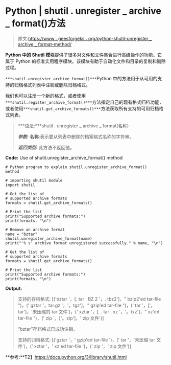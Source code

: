 # Python | shutil . unregister _ archive _ format()方法

> 原文:[https://www . geesforgeks . org/python-shutil-unregister _ archive _ format-method/](https://www.geeksforgeeks.org/python-shutil-unregister_archive_format-method/)

**Python 中的 Shutil 模块**提供了很多对文件和文件集合进行高级操作的功能。它属于 Python 的标准实用程序模块。该模块有助于自动化文件和目录的复制和删除过程。

`***shutil.unregister_archive_format()***`Python 中的方法用于从可用的支持的归档格式列表中注销或删除归档格式。

我们也可以注册一个新的格式，或者使用`***shutil.register_archive_format()***`方法指定自己的现有格式归档功能，或者使用`***shutil.get_archive_formats()***`方法获取所有支持的可用归档格式列表。

> ***语法:***shutil . unregister _ archive _ format(名称)
> 
> ***参数:***
> **名称**:表示要从列表中删除的档案格式名称的字符串。
> 
> ***返回类型:*** 此方法不返回值。

**Code:** Use of shutil.unregister_archive_format() method

```
# Python program to explain shutil.unregister_archive_format() method  

# importing shutil module 
import shutil

# Get the list of 
# supported archive formats
formats = shutil.get_archive_formats()

# Print the list
print("Supported archive formats:")
print(formats, "\n")

# Remove an archive format
name = "bztar"
shutil.unregister_archive_format(name)
print("'% s' archive format unregistered successfully." % name, "\n")

# Get the list of 
# supported archive formats
formats = shutil.get_archive_formats()

# Print the list
print("Supported archive formats:")
print(formats, "\n")
```

**Output:**

> 支持的存档格式:
> [('bztar '，[. tar . BZ 2 '，. tbz2']，" bzip2'ed tar-file ")，(' gztar '，tar.gz '，'。tgz']，" gzip'ed tar-file ")，(' tar '，['。tar']，'未压缩的 tar 文件')，(' xztar '，[. . tar . xz '，'。txz']，" xz'ed tar-file ")，(' zip '，['。zip']，' zip 文件')]
> 
> “bztar”存档格式已成功注销。
> 
> 支持的归档格式:
> [('gztar '，' gzip'ed tar-file ')，(' tar '，'未压缩 tar 文件')，(' xztar '，' xz'ed tar-file ')，(' zip '，' zip 文件')]

**参考:**T2】https://docs.python.org/3/library/shutil.html
